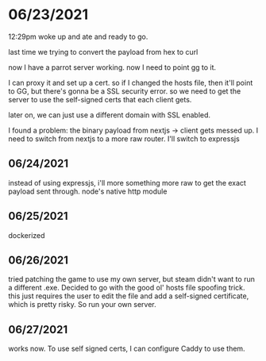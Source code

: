 # 06/23/2021

12:29pm
woke up and ate and ready to go.

last time we trying to convert the payload from hex to curl

now I have a parrot server working. now I need to point gg to it.

I can proxy it and set up a cert.
so if I changed the hosts file, then it'll point to GG, but there's gonna be a
SSL security error.  so we need to get the server to use the self-signed certs
that each client gets.

later on, we can just use a different domain with SSL enabled.

I found a problem: the binary payload from nextjs -> client gets messed up.
I need to switch from nextjs to a more raw router. I'll switch to expressjs


## 06/24/2021

instead of using expressjs, i'll more something more raw to get the exact
payload sent through. node's native http module

## 06/25/2021

dockerized

## 06/26/2021

tried patching the game to use my own server, but steam didn't want to run a
different .exe. Decided to go with the good ol' hosts file spoofing trick.
this just requires the user to edit the file and add a self-signed certificate,
which is pretty risky. So run your own server.

## 06/27/2021

works now. To use self signed certs, I can configure Caddy to use them.
